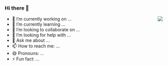 ### Hi there 👋

<img align="right" src="https://github-readme-stats.vercel.app/api?username=cyyjs&show_icons=true&hide_title=true&theme=radical" />


- 🔭 I’m currently working on ...
- 🌱 I’m currently learning ...
- 👯 I’m looking to collaborate on ...
- 🤔 I’m looking for help with ...
- 💬 Ask me about ...
- 📫 How to reach me: ...
- 😄 Pronouns: ...
- ⚡ Fun fact: ...
